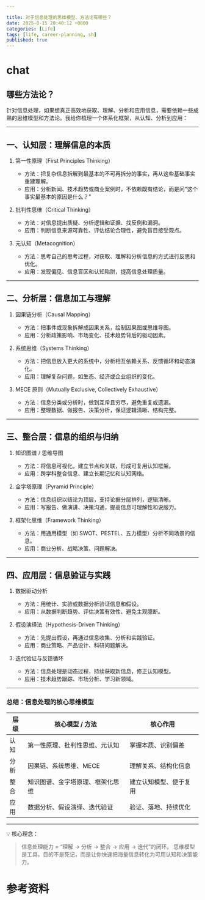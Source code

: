 ```yaml
---

title: 对于信息处理的思维模型、方法论有哪些？
date: 2025-8-15 20:40:12 +0800
categories: [Life]
tags: [life, career-planning, sh]
published: true
---
```




# chat

## 哪些方法论？

针对信息处理，如果想真正高效地获取、理解、分析和应用信息，需要依赖一些成熟的思维模型和方法论。我给你梳理一个体系化框架，从认知、分析到应用：

---

## 一、认知层：理解信息的本质

1. 第一性原理（First Principles Thinking）

   * 方法：把复杂信息拆解到最基本的不可再拆分的事实，再从这些基础事实重建理解。
   * 应用：分析新闻、技术趋势或商业案例时，不依赖既有结论，而是问“这个事实最基本的原因是什么？”

2. 批判性思维（Critical Thinking）

   * 方法：对信息提出质疑、分析逻辑和证据、找反例和漏洞。
   * 应用：判断信息来源可靠性、评估结论合理性，避免盲目接受观点。

3. 元认知（Metacognition）

   * 方法：思考自己的思考过程，对获取、理解和分析信息的方式进行反思和优化。
   * 应用：发现偏见、信息盲区和认知陷阱，提高信息处理质量。

---

## 二、分析层：信息加工与理解

1. 因果链分析（Causal Mapping）

   * 方法：把事件或现象拆解成因果关系，绘制因果图或思维导图。
   * 应用：分析政策影响、市场变化、技术趋势背后的驱动因素。

2. 系统思维（Systems Thinking）

   * 方法：把信息放入更大的系统中，分析相互依赖关系、反馈循环和动态演化。
   * 应用：理解复杂问题，如生态、经济或企业组织的变化。

3. MECE 原则（Mutually Exclusive, Collectively Exhaustive）

   * 方法：信息分类或分析时，做到互斥且穷尽，避免重复或遗漏。
   * 应用：整理数据、做报告、决策分析，保证逻辑清晰、结构完整。

---

## 三、整合层：信息的组织与归纳

1. 知识图谱 / 思维导图

   * 方法：将信息可视化，建立节点和关联，形成可复用认知框架。
   * 应用：跨学科整合信息、建立长期记忆和认知网络。

2. 金字塔原理（Pyramid Principle）

   * 方法：信息组织以结论为顶层，支持论据分层排列，逻辑清晰。
   * 应用：写报告、做演讲、决策沟通，提高信息可理解性和说服力。

3. 框架化思维（Framework Thinking）

   * 方法：用通用模型（如 SWOT、PESTEL、五力模型）分析不同场景的信息。
   * 应用：商业分析、战略决策、问题解决。

---

## 四、应用层：信息验证与实践

1. 数据驱动分析

   * 方法：用统计、实验或数据分析验证信息和假设。
   * 应用：从数据判断趋势、评估决策有效性、避免主观臆断。

2. 假设演绎法（Hypothesis-Driven Thinking）

   * 方法：先提出假设，再通过信息收集、分析和实践验证。
   * 应用：商业策略、产品设计、科研问题解决。

3. 迭代验证与反馈循环

   * 方法：信息处理是动态过程，持续获取新信息，修正认知模型。
   * 应用：技术趋势跟踪、市场分析、学习新领域。

---

### 总结：信息处理的核心思维模型

| 层级 | 核心模型 / 方法        | 核心作用        |
| -- | ---------------- | ----------- |
| 认知 | 第一性原理、批判性思维、元认知  | 掌握本质、识别偏差   |
| 分析 | 因果链、系统思维、MECE    | 理解关系、结构化信息  |
| 整合 | 知识图谱、金字塔原理、框架化思维 | 建立认知模型、便于复用 |
| 应用 | 数据分析、假设演绎、迭代验证   | 验证、落地、持续优化  |

---

💡 核心理念：

> 信息处理能力 = “理解 → 分析 → 整合 → 应用 → 迭代”的闭环。
> 思维模型是工具，目的不是死记，而是让你快速把海量信息转化为可用认知和决策能力。


# 参考资料

